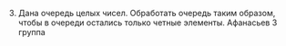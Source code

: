 3.	Дана очередь целых чисел. Обработать очередь таким образом, чтобы в очереди остались только четные элементы.
Афанасьев 3 группа
